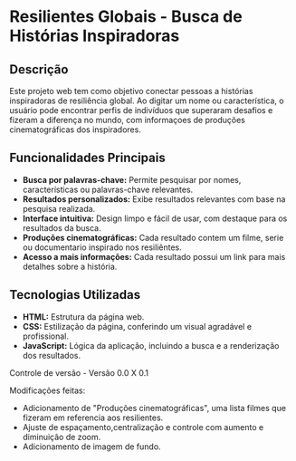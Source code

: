 # Resilientes Globais - Busca de Histórias Inspiradoras

## Descrição
Este projeto web tem como objetivo conectar pessoas a histórias inspiradoras de resiliência global. Ao digitar um nome ou característica, o usuário pode encontrar perfis de indivíduos que superaram desafios e fizeram a diferença no mundo, com informaçoes de produções cinematográficas dos inspiradores.

## Funcionalidades Principais
* **Busca por palavras-chave:** Permite pesquisar por nomes, características ou palavras-chave relevantes.
* **Resultados personalizados:** Exibe resultados relevantes com base na pesquisa realizada.
* **Interface intuitiva:** Design limpo e fácil de usar, com destaque para os resultados da busca.
* **Produções cinematográficas:** Cada resultado contem um filme, serie ou documentario inspirado nos resiliêntes.
* **Acesso a mais informações:** Cada resultado possui um link para mais detalhes sobre a história.

## Tecnologias Utilizadas
* **HTML:** Estrutura da página web.
* **CSS:** Estilização da página, conferindo um visual agradável e profissional.
* **JavaScript:** Lógica da aplicação, incluindo a busca e a renderização dos resultados.


Controle de versão - Versão 0.0 X 0.1

Modificações feitas:
- Adicionamento de "Produções cinematográficas", uma lista filmes que fizeram em referencia aos resilientes.
- Ajuste de espaçamento,centralização e controle com aumento e diminuição de zoom.
- Adicionamento de imagem de fundo.
